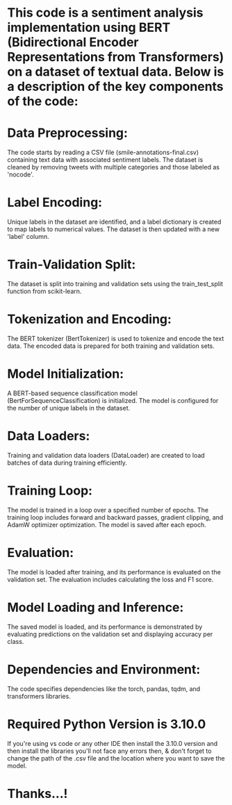 # This code is a sentiment analysis implementation using BERT (Bidirectional Encoder Representations from Transformers) on a dataset of textual data. Below is a description of the key components of the code:

# Data Preprocessing:
The code starts by reading a CSV file (smile-annotations-final.csv) containing text data with associated sentiment labels. The dataset is cleaned by removing tweets with multiple categories and those labeled as 'nocode'.

# Label Encoding:
Unique labels in the dataset are identified, and a label dictionary is created to map labels to numerical values. The dataset is then updated with a new 'label' column.

# Train-Validation Split:
The dataset is split into training and validation sets using the train_test_split function from scikit-learn.

# Tokenization and Encoding:
The BERT tokenizer (BertTokenizer) is used to tokenize and encode the text data. The encoded data is prepared for both training and validation sets.

# Model Initialization:
A BERT-based sequence classification model (BertForSequenceClassification) is initialized. The model is configured for the number of unique labels in the dataset.

# Data Loaders:
Training and validation data loaders (DataLoader) are created to load batches of data during training efficiently.

# Training Loop:
The model is trained in a loop over a specified number of epochs. The training loop includes forward and backward passes, gradient clipping, and AdamW optimizer optimization. The model is saved after each epoch.

# Evaluation:
The model is loaded after training, and its performance is evaluated on the validation set. The evaluation includes calculating the loss and F1 score.

# Model Loading and Inference:
The saved model is loaded, and its performance is demonstrated by evaluating predictions on the validation set and displaying accuracy per class.

# Dependencies and Environment:
The code specifies dependencies like the torch, pandas, tqdm, and transformers libraries.


# Required Python Version is 3.10.0
If you're using vs code or any other IDE then install the 3.10.0 version and then install the libraries you'll not face any errors then, & don't forget to change the path of the .csv file and the location where you want to save the model.

# Thanks...!
